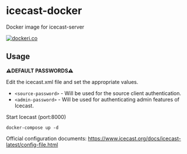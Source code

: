 # icecast-docker

Docker image for icecast-server

[![dockeri.co](https://dockeri.co/image/rtlsdr/icecast)](https://hub.docker.com/r/rtlsdr/icecast)

## Usage

**⚠️DEFAULT PASSWORDS⚠️**

Edit the icecast.xml file and set the appropriate values.

- `<source-password>` - Will be used for the source client authentication.
- `<admin-password>` - Will be used for authenticating admin features of Icecast.

Start Icecast (port:8000)

```console
docker-compose up -d
```

Official configuration documents: https://www.icecast.org/docs/icecast-latest/config-file.html
